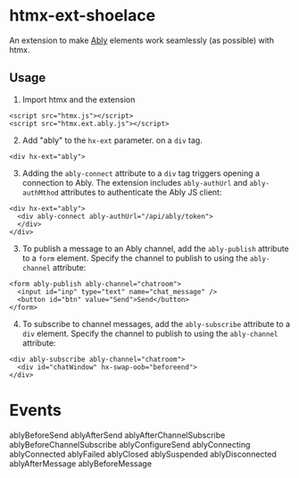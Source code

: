 # htmx-ext-shoelace

An extension to make [Ably](https://ably.com/) elements work seamlessly (as possible) with htmx.

## Usage

1. Import htmx and the extension

```
<script src="htmx.js"></script>
<script src="htmx.ext.ably.js"></script>
```

2. Add "ably" to the `hx-ext` parameter. on a `div` tag. 

```
<div hx-ext="ably">
```

3. Adding the `ably-connect` attribute to a `div` tag triggers opening a connection to Ably.  The extension includes `ably-authUrl` and `ably-authMthod` attributes to authenticate the Ably JS client:

```
<div hx-ext="ably">
  <div ably-connect ably-authUrl="/api/ably/token">
  </div>
</div>
```

3. To publish a message to an Ably channel, add the `ably-publish` attribute to a `form` element.  Specify the channel to publish to using the `ably-channel` attribute:

```
<form ably-publish ably-channel="chatroom">
  <input id="inp" type="text" name="chat_message" />
  <button id="btn" value="Send">Send</button>
</form>
```

4. To subscribe to channel messages, add the `ably-subscribe` attribute to a `div` element. Specify the channel to publish to using the `ably-channel` attribute:

```
<div ably-subscribe ably-channel="chatroom">
  <div id="chatWindow" hx-swap-oob="beforeend">
</div>
```

# Events

ablyBeforeSend
ablyAfterSend
ablyAfterChannelSubscribe
ablyBeforeChannelSubscribe
ablyConfigureSend
ablyConnecting
ablyConnected
ablyFailed
ablyClosed
ablySuspended
ablyDisconnected
ablyAfterMessage
ablyBeforeMessage
